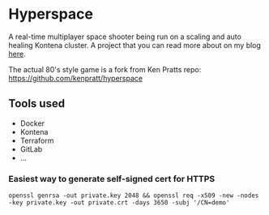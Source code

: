 # Hyperspace

A real-time multiplayer space shooter being run on a scaling and auto healing Kontena cluster. A project that you can read more about on my blog [here](https://blog.mecloud.online).

The actual 80's style game is a fork from Ken Pratts repo: https://github.com/kenpratt/hyperspace

## Tools used

 * Docker
 * Kontena
 * Terraform
 * GitLab
 * ...

 ### Easiest way to generate self-signed cert for HTTPS

 ```
 openssl genrsa -out private.key 2048 && openssl req -x509 -new -nodes -key private.key -out private.crt -days 3650 -subj '/CN=demo'
 ```
 
